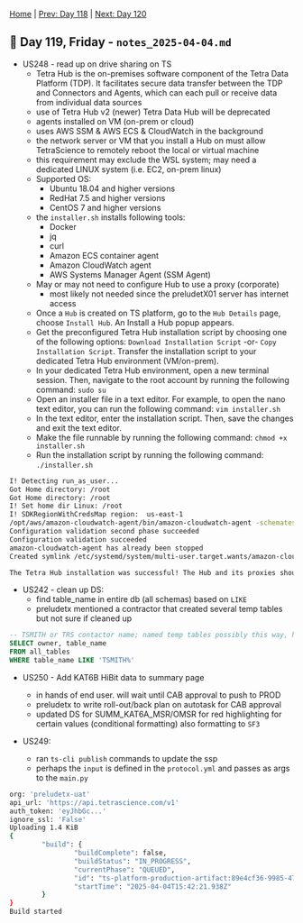 [Home](../../main.md) | [Prev: Day 118](notes_2025-04-03.md) | [Next: Day 120](./notes_2025-04-05.md)

## 📝 Day 119, Friday - `notes_2025-04-04.md`

- US248 - read up on drive sharing on TS
    * Tetra Hub is the on-premises software component of the Tetra Data Platform (TDP). It facilitates secure data transfer between the TDP and Connectors and Agents, which can each pull or receive data from individual data sources
    * use of Tetra Hub v2 (newer) Tetra Data Hub will be deprecated
    * agents installed on VM (on-prem or cloud)
    * uses AWS SSM & AWS ECS & CloudWatch in the background
    * the network server or VM that you install a Hub on must allow TetraScience to remotely reboot the local or virtual machine
    * this requirement may exclude the WSL system; may need a dedicated LINUX system (i.e. EC2, on-prem linux)
    * Supported OS:
        * Ubuntu 18.04 and higher versions
        * RedHat 7.5 and higher versions
        * CentOS 7 and higher versions
    * the `installer.sh` installs following tools: 
        * Docker
        * jq
        * curl
        * Amazon ECS container agent
        * Amazon CloudWatch agent
        * AWS Systems Manager Agent (SSM Agent)
    * May or may not need to configure Hub to use a proxy (corporate)
        * most likely not needed since the preludetX01 server has internet access
    * Once a `Hub` is created on TS platform, go to the `Hub Details` page, choose `Install Hub`. An Install a Hub popup appears.
    * Get the preconfigured Tetra Hub installation script by choosing one of the following options:
`Download Installation Script` -or- `Copy Installation Script`. Transfer the installation script to your dedicated Tetra Hub environment (VM/on-prem).
    * In your dedicated Tetra Hub environment, open a new terminal session. Then, navigate to the root account by running the following command: `sudo su`
    * Open an installer file in a text editor. For example, to open the nano text editor, you can run the following command: `vim installer.sh`
    * In the text editor, enter the installation script. Then, save the changes and exit the text editor.
    * Make the file runnable by running the following command: `chmod +x installer.sh`
    * Run the installation script by running the following command: `./installer.sh`
```bash
I! Detecting run_as_user...
Got Home directory: /root
Got Home directory: /root
I! Set home dir Linux: /root
I! SDKRegionWithCredsMap region:  us-east-1
/opt/aws/amazon-cloudwatch-agent/bin/amazon-cloudwatch-agent -schematest -config /opt/aws/amazon-cloudwatch-agent/etc/amazon-cloudwatch-agent.toml
Configuration validation second phase succeeded
Configuration validation succeeded
amazon-cloudwatch-agent has already been stopped
Created symlink /etc/systemd/system/multi-user.target.wants/amazon-cloudwatch-agent.service → /etc/systemd/system/amazon-cloudwatch-agent.service.

The Tetra Hub installation was successful! The Hub and its proxies should shortly appear online in the platform.
```

- US242 - clean up DS:
    * find table_name in entire db (all schemas) based on `LIKE`
    * preludetx mentioned a contractor that created several temp tables but not sure if cleaned up

```sql
-- TSMITH or TRS contactor name; named temp tables possibly this way, however didn't find any
SELECT owner, table_name
FROM all_tables
WHERE table_name LIKE 'TSMITH%'
```

- US250 - Add KAT6B HiBit data to summary page
    * in hands of end user. will wait until CAB approval to push to PROD
    * preludetx to write roll-out/back plan on autotask for CAB approval
    * updated DS for SUMM_KAT6A_MSR/OMSR for red highlighting for certain values (conditional formatting) also formatting to `SF3`

- US249:
    * ran `ts-cli publish` commands to update the ssp
    * perhaps the `input` is defined in the `protocol.yml` and passes as args to the `main.py`
```sh
org: 'preludetx-uat'
api_url: 'https://api.tetrascience.com/v1'
auth_token: 'eyJhbGc...'
ignore_ssl: 'False'
Uploading 1.4 KiB
{
        "build": {
                "buildComplete": false,
                "buildStatus": "IN_PROGRESS",
                "currentPhase": "QUEUED",
                "id": "ts-platform-production-artifact:89e4cf36-9985-47f3-adb7-a6d1eb192987",
                "startTime": "2025-04-04T15:42:21.938Z"
        }
}
Build started
```
